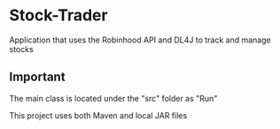 # Stock-Trader
Application that uses the Robinhood API and DL4J to track and manage stocks

## Important
The main class is located under the "src" folder as "Run"

This project uses both Maven and local JAR files
